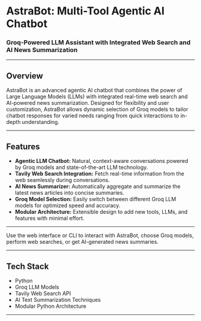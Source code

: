 # AstraBot: Multi-Tool Agentic AI Chatbot  
### Groq-Powered LLM Assistant with Integrated Web Search and AI News Summarization

---

## Overview

AstraBot is an advanced agentic AI chatbot that combines the power of Large Language Models (LLMs) with integrated real-time web search and AI-powered news summarization. Designed for flexibility and user customization, AstraBot allows dynamic selection of Groq models to tailor chatbot responses for varied needs ranging from quick interactions to in-depth understanding.

---

## Features

- **Agentic LLM Chatbot:** Natural, context-aware conversations powered by Groq models and state-of-the-art LLM technology.  
- **Tavily Web Search Integration:** Fetch real-time information from the web seamlessly during conversations.  
- **AI News Summarizer:** Automatically aggregate and summarize the latest news articles into concise summaries.  
- **Groq Model Selection:** Easily switch between different Groq LLM models for optimized speed and accuracy.  
- **Modular Architecture:** Extensible design to add new tools, LLMs, and features with minimal effort.  

---


Use the web interface or CLI to interact with AstraBot, choose Groq models, perform web searches, or get AI-generated news summaries.

---

## Tech Stack

- Python  
- Groq LLM Models  
- Tavily Web Search API  
- AI Text Summarization Techniques  
- Modular Python Architecture

---

